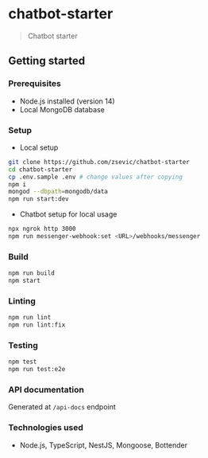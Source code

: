 # chatbot-starter

> Chatbot starter

## Getting started

### Prerequisites

- Node.js installed (version 14)
- Local MongoDB database

### Setup

* Local setup

```bash
git clone https://github.com/zsevic/chatbot-starter
cd chatbot-starter
cp .env.sample .env # change values after copying
npm i
mongod --dbpath=mongodb/data
npm run start:dev
```

* Chatbot setup for local usage

```bash
npx ngrok http 3000
npm run messenger-webhook:set <URL>/webhooks/messenger
```

### Build

```bash
npm run build
npm start
```

### Linting

```bash
npm run lint
npm run lint:fix
```

### Testing

```bash
npm test
npm run test:e2e
```

### API documentation

Generated at `/api-docs` endpoint

### Technologies used

- Node.js, TypeScript, NestJS, Mongoose, Bottender
